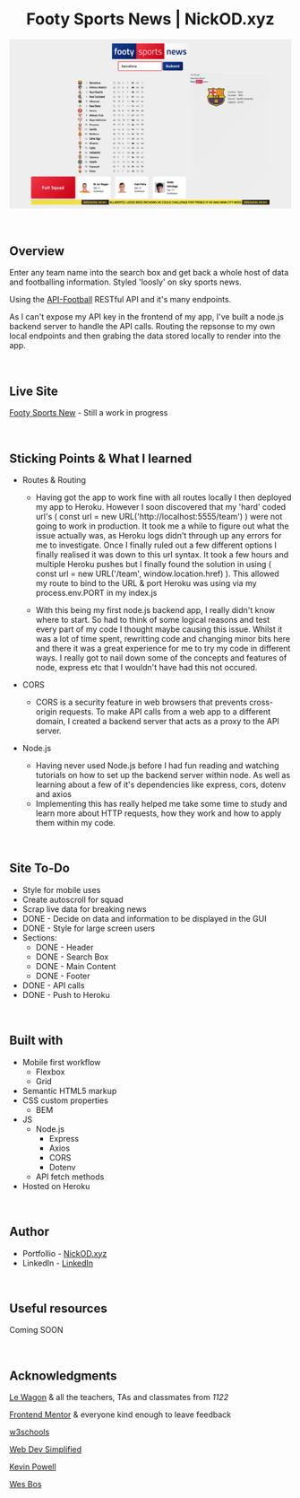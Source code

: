 <h1 align="center">Footy Sports News | NickOD.xyz</h1>

![Screenshot of site](./public/images/Footy-Sports-News.jpg)

<br>

## Overview

Enter any team name into the search box and get back a whole host of data and footballing information. Styled 'loosly' on sky sports news.

Using the [API-Football](https://www.api-football.com/) RESTful API and it's many endpoints.

As I can't expose my API key in the frontend of my app, I've built a node.js backend server to handle the API calls. Routing the repsonse to my own local endpoints and then grabing the data stored locally to render into the app.

<br>

## Live Site

[Footy Sports New](https://footy-sports-news.herokuapp.com/) - Still a work in progress

<br>

## Sticking Points & What I learned

- Routes & Routing

  - Having got the app to work fine with all routes locally I then deployed my app to Heroku. However I soon discovered that my 'hard' coded url's ( const url = new URL('http://localhost:5555/team') ) were not going to work in production. It took me a while to figure out what the issue actually was, as Heroku logs didn't through up any errors for me to investigate. Once I finally ruled out a few different options I finally realised it was down to this url syntax. It took a few hours and multiple Heroku pushes but I finally found the solution in using ( const url = new URL('/team', window.location.href) ). This allowed my route to bind to the URL & port Heroku was using via my process.env.PORT in my index.js

  - With this being my first node.js backend app, I really didn't know where to start. So had to think of some logical reasons and test every part of my code I thought maybe causing this issue. Whilst it was a lot of time spent, rewritting code and changing minor bits here and there it was a great experience for me to try my code in different ways. I really got to nail down some of the concepts and features of node, express etc that I wouldn't have had this not occured.

- CORS

  - CORS is a security feature in web browsers that prevents cross-origin requests. To make API calls from a web app to a different domain, I created a backend server that acts as a proxy to the API server.

- Node.js
  - Having never used Node.js before I had fun reading and watching tutorials on how to set up the backend server within node. As well as learning about a few of it's dependencies like express, cors, dotenv and axios
  - Implementing this has really helped me take some time to study and learn more about HTTP requests, how they work and how to apply them within my code.

<br>

## Site To-Do

- Style for mobile uses
- Create autoscroll for squad
- Scrap live data for breaking news
- DONE - Decide on data and information to be displayed in the GUI
- DONE - Style for large screen users
- Sections:
  - DONE - Header
  - DONE - Search Box
  - DONE - Main Content
  - DONE - Footer
- DONE - API calls
- DONE - Push to Heroku

<br>

## Built with

- Mobile first workflow
  - Flexbox
  - Grid
- Semantic HTML5 markup
- CSS custom properties
  - BEM
- JS
  - Node.js
    - Express
    - Axios
    - CORS
    - Dotenv
  - API fetch methods
- Hosted on Heroku

<br>

## Author

- Portfollio - [NickOD.xyz](http://www.NickOD.xyz)
- LinkedIn - [LinkedIn](https://www.linkedin.com/in/nick-odonoghue/)

<br>

## Useful resources

Coming SOON

<br>

## Acknowledgments

[Le Wagon](https://www.lewagon.com/) & all the teachers, TAs and classmates from <em>1122</em>

[Frontend Mentor](https://www.frontendmentor.io/) & everyone kind enough to leave feedback

[w3schools](https://www.w3schools.com/)

[Web Dev Simplified](https://www.youtube.com/WebDevSimplified)

[Kevin Powell](https://www.youtube.com/kepowob)

[Wes Bos](https://wesbos.com/)
